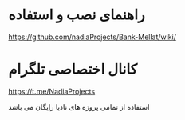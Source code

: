 # راهنمای نصب و استفاده 

https://github.com/nadiaProjects/Bank-Mellat/wiki/

# کانال اختصاصی تلگرام 

https://t.me/NadiaProjects

استفاده از تمامی پروژه های نادیا رایگان می باشد
